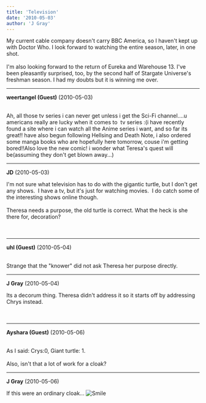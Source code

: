 ```yaml
---
title: 'Television'
date: '2010-05-03'
author: 'J Gray'
---
```


My current cable company doesn't carry BBC America, so I haven't kept up with Doctor Who. I look forward to watching the entire season, later, in one shot.<br><br>I'm also looking forward to the return of Eureka and Warehouse 13. I've been pleasantly surprised, too, by the second half of Stargate Universe's freshman season. I had my doubts but it is winning me over.<br>

---
**weertangel (Guest)** (2010-05-03)

<br>Ah, all those tv series i can never get unless i get the Sci-Fi channel....u americans really are lucky when it comes to&nbsp; tv series :(i have recently found a site where i can watch all the Anime series i want, and so far its great!! have also begun following Hellsing and Death Note, i also ordered some manga books who are hopefully here tomorrow, couse i'm getting bored!!Also love the new comic! i wonder what Teresa's quest will be(assuming they don't get blown away...)

---
**JD** (2010-05-03)

I'm not sure what television has to do with the gigantic turtle, but I don't get any shows.&nbsp; I have a tv, but it's just for watching movies.&nbsp; I do catch some of the interesting shows online though.<br><br>Theresa needs a purpose, the old turtle is correct. What the heck is she there for, decoration?<br><br><br>

---
**uhl (Guest)** (2010-05-04)

<br> Strange that the "knower" did not ask Theresa her purpose directly.<br>

---
**J Gray** (2010-05-04)

Its a decorum thing. Theresa didn't address it so it starts off by addressing Chrys instead.<br><br><br>

---
**Ayshara (Guest)** (2010-05-06)

<br> As I said: Crys:0, Giant turtle: 1. <br><br>Also, isn't that a lot of work for a cloak?<br>

---
**J Gray** (2010-05-06)

If this were an ordinary cloak... <img src="//smilies/smile.gif" alt="Smile" border="0"><br><br><br>

